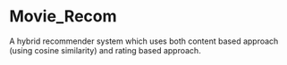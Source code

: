 # Movie_Recom
A hybrid recommender system which uses both content based approach (using cosine similarity) and rating based approach.
